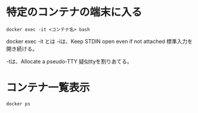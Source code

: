 # 特定のコンテナの端末に入る
`docker exec -it <コンテナ名> bash`

docker exec -it とは
-iは、Keep STDIN open even if not attached
標準入力を開き続ける。

-tは、Allocate a pseudo-TTY
疑似ttyを割りあてる。


# コンテナ一覧表示
`docker ps`

